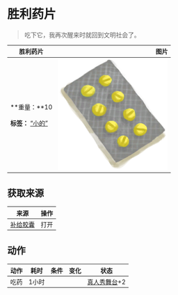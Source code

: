# 胜利药片  
> 吃下它，我再次醒来时就回到文明社会了。  
  
  胜利药片  |   图片   
 ----  |  ----:   
 **重量：**10<br><br>**标签：**	[“小的”](tag_Tiny.md)  |  <img decoding="async" src="Sprite/Seasickness.png" href="a.md" style="max-width:300px;max-height:300px;">   
  
## 获取来源  
来源  |  操作  
----  |  ----  
[补给胶囊](TV_SupplyCapsule.md)  |  打开  
## 动作  
动作  |  耗时  |  条件  |  变化  |  状态  
----  |  ----  |  ----  |  ----  |  ----  
吃药<br>  |  1小时  |    |    |  [真人秀舞台](TV_Stage.md)+2  


<script>document.title="胜利药片 - 卡牌生存百科 Card Survival Wiki";</script>
